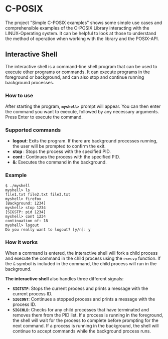 # C-POSIX

The project "Simple C-POSIX examples" shows some simple use cases and comprehensible examples of the C-POSIX Library interacting with the LINUX-Operating system.
It can be helpful to look at those to understand the method of operation when working with the library and the POSIX-API.

## Interactive Shell

The interactive shell is a command-line shell program that can be used to execute other programs or commands.
It can execute programs in the foreground or background, and can also stop and continue running background processes.

### How to use

After starting the program, **`myshell>`** prompt will appear.
You can then enter the command you want to execute, followed by any necessary arguments. Press Enter to execute the command.

### Supported commands
- **logout**: Exits the program. If there are background processes running, the user will be prompted to confirm the exit. 
- **stop <pid>**: Stops the process with the specified PID.
- **cont <pid>**: Continues the process with the specified PID.
- **&**: Executes the command in the background.


### Example
```
$ ./myshell
myshell> ls
file1.txt file2.txt file3.txt
myshell> firefox
[Background: 1234]
myshell> stop 1234
[SIGSTP: pid 1234]
myshell> cont 1234
continuation of: 18
myshell> logout
Do you really want to logout? [y/n]: y
```

### How it works
When a command is entered, the interactive shell will fork a child process and execute the command in the child process using the `execvp` function.
If the `&` symbol is included in the command, the child process will run in the background.

**The interactive shell** also handles three different signals:

- **`SIGTSTP`**: Stops the current process and prints a message with the current process ID.
- **`SIGCONT`**: Continues a stopped process and prints a message with the process ID.
- **`SIGCHLD`**: Checks for any child processes that have terminated and removes them from the PID list.
If a process is running in the foreground, the shell will wait for the process to complete before prompting for the next command. If a process is running in the background, the shell will continue to accept commands while the background process runs.